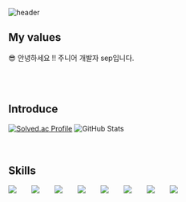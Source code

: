 ![header](https://capsule-render.vercel.app/api?type=waving&color=0:87CEEB,100:98FB98&height=190&section=header&text=Sep's%20GITHUB&fontSize=58&fontColor=ffffff)
## My values
😎 안녕하세요 !! 주니어 개발자 sep입니다.<br />
<br />
<br />
<br />
## Introduce
[![Solved.ac Profile](http://mazassumnida.wtf/api/v2/generate_badge?boj=dytpq0978)](https://solved.ac/dytpq0978/)
![GitHub Stats](https://github-readme-stats.vercel.app/api?username=yosep98&show_icons=true&theme=radical&hide_border=true&include_all_commits=true&count_private=true)
<br />
<br />
<br />
## Skills
<div style="display:flex;gap:30px;flex-wrap:wrap;">
   <img src="https://img.shields.io/badge/Java-007396?style=for-the-badge&logo=Java&logoColor=white">
  <img src="https://img.shields.io/badge/js-F7DF1E?style=for-the-badge&logo=javascript&logoColor=black">
  <img src="https://img.shields.io/badge/express-000000?style=for-the-badge&logo=express&logoColor=white">
  <img src="https://img.shields.io/badge/react-61DAFB?style=for-the-badge&logo=react&logoColor=black">
  <img src="https://img.shields.io/badge/MySQL-4479A1?style=for-the-badge&logo=mysql&logoColor=white">
<div style="display:flex;gap:30px;flex-wrap:wrap;">
  <img src="https://img.shields.io/badge/Docker-2496ED?style=for-the-badge&logo=Docker&logoColor=white">
  <img src="https://img.shields.io/badge/Kubernetes-326CE5?style=for-the-badge&logo=Kubernetes&logoColor=white">
  <img src="https://img.shields.io/badge/AWS-232F3E?style=for-the-badge&logo=amazonaws&logoColor=white">
</div>
<br />
<br />
<br />
